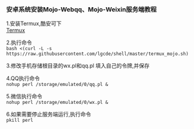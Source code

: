 ### 安卓系统安装Mojo-Webqq、Mojo-Weixin服务端教程  

1.安装Termux,酷安可下  
[Termux](https://www.coolapk.com/apk/com.termux)


2.执行命令  
`bash <(curl -L -s https://raw.githubusercontent.com/lgcde/shell/master/termux_mojo.sh)`

3.修改手机存储根目录的wx.pl和qq.pl 填入自己的令牌,并保存  

4.QQ执行命令  
`nohup perl /storage/emulated/0/qq.pl &`

5.微信执行命令  
`nohup perl /storage/emulated/0/wx.pl &`

6.如果需要停止服务端运行,执行命令  
``pkill perl``
